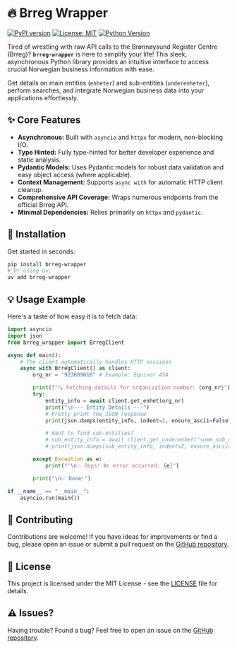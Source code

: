 # 🔥 Brreg Wrapper

[![PyPI version](https://img.shields.io/pypi/v/brreg-wrapper.svg)](https://pypi.org/project/brreg-wrapper/)
[![License: MIT](https://img.shields.io/badge/License-MIT-yellow.svg)](https://opensource.org/licenses/MIT)
[![Python Version](https://img.shields.io/pypi/pyversions/brreg-wrapper.svg)](https://pypi.org/project/brreg-wrapper/)

<!-- Optional: Add build status badge if you set up CI beyond publishing -->
<!-- [![Build Status](https://github.com/sondreal/brreg-wrapper/actions/workflows/your-ci-workflow.yml/badge.svg)](https://github.com/sondreal/brreg-wrapper/actions/workflows/your-ci-workflow.yml) -->

Tired of wrestling with raw API calls to the Brønnøysund Register Centre (Brreg)? **`brreg-wrapper`** is here to simplify your life! This sleek, asynchronous Python library provides an intuitive interface to access crucial Norwegian business information with ease.

Get details on main entities (`enheter`) and sub-entities (`underenheter`), perform searches, and integrate Norwegian business data into your applications effortlessly.

## ✨ Core Features

- **Asynchronous:** Built with `asyncio` and `httpx` for modern, non-blocking I/O.
- **Type Hinted:** Fully type-hinted for better developer experience and static analysis.
- **Pydantic Models:** Uses Pydantic models for robust data validation and easy object access (where applicable).
- **Context Management:** Supports `async with` for automatic HTTP client cleanup.
- **Comprehensive API Coverage:** Wraps numerous endpoints from the official Brreg API.
- **Minimal Dependencies:** Relies primarily on `httpx` and `pydantic`.

## 🚀 Installation

Get started in seconds:

```bash
pip install brreg-wrapper
# Or using uv:
uv add brreg-wrapper
```

## 💡 Usage Example

Here's a taste of how easy it is to fetch data:

```python
import asyncio
import json
from brreg_wrapper import BrregClient

async def main():
    # The client automatically handles HTTP sessions
    async with BrregClient() as client:
        org_nr = "923609016" # Example: Equinor ASA

        print(f"🔍 Fetching details for organization number: {org_nr}")
        try:
            entity_info = await client.get_enhet(org_nr)
            print("\n--- Entity Details ---")
            # Pretty print the JSON response
            print(json.dumps(entity_info, indent=2, ensure_ascii=False))

            # Want to find sub-entities?
            # sub_entity_info = await client.get_underenhet("some_sub_org_nr")
            # print(json.dumps(sub_entity_info, indent=2, ensure_ascii=False))

        except Exception as e:
            print(f"\n💥 Oops! An error occurred: {e}")

        print("\n✅ Done!")

if __name__ == "__main__":
    asyncio.run(main())
```

## 🤝 Contributing

Contributions are welcome! If you have ideas for improvements or find a bug, please open an issue or submit a pull request on the [GitHub repository](https://github.com/sondreal/brreg-wrapper).

## 📜 License

This project is licensed under the MIT License - see the [LICENSE](LICENSE) file for details.

## ⚠️ Issues?

Having trouble? Found a bug? Feel free to open an issue on the [GitHub repository](https://github.com/sondreal/brreg-wrapper/issues).
